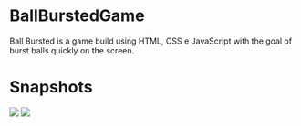 # BallBurstedGame
Ball Bursted is a game build using HTML, CSS e JavaScript with the goal of  burst balls quickly on the screen.

# Snapshots

<img src="https://user-images.githubusercontent.com/17733053/45718707-659a1f80-bb74-11e8-9cf6-3ea5885e4591.png"/>

<img src="https://user-images.githubusercontent.com/17733053/45718687-53b87c80-bb74-11e8-8005-21e7efd7e95e.png"/>


